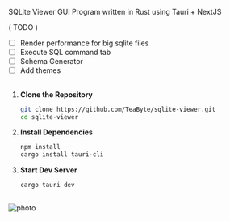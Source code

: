 SQLite Viewer GUI Program written in Rust using Tauri + NextJS

( TODO )

- [ ] Render performance for big sqlite files
- [ ] Execute SQL command tab
- [ ] Schema Generator
- [ ] Add themes

##

1. **Clone the Repository**

   ```sh
   git clone https://github.com/TeaByte/sqlite-viewer.git
   cd sqlite-viewer
   ```

2. **Install Dependencies**

   ```sh
   npm install
   cargo install tauri-cli
   ```

3. **Start Dev Server**

   ```sh
   cargo tauri dev
   ```

##

![photo](https://srv2.imgonline.com.ua/result_img/imgonline-com-ua-twotoone-77HXRnGZ6H1cqsD1.jpg)
